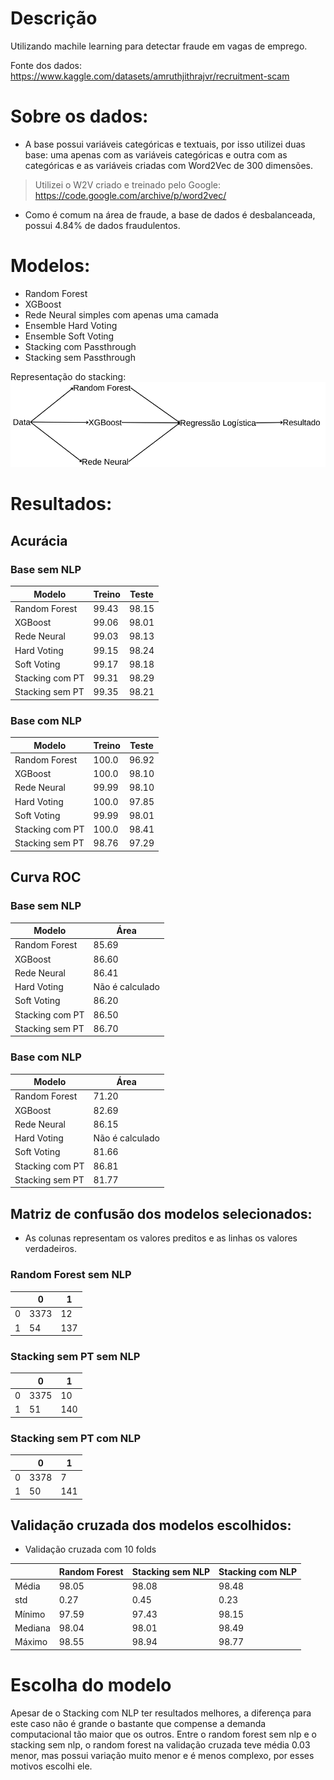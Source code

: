 # Descrição
Utilizando machile learning para detectar fraude em vagas de emprego.

Fonte dos dados: https://www.kaggle.com/datasets/amruthjithrajvr/recruitment-scam

# Sobre os dados:
- A base possui variáveis categóricas e textuais, por isso utilizei duas base: uma apenas com as variáveis categóricas e outra com as categóricas e as variáveis criadas com Word2Vec de 300 dimensões.
> Utilizei o W2V criado e treinado pelo Google: https://code.google.com/archive/p/word2vec/
- Como é comum na área de fraude, a base de dados é desbalanceada, possui 4.84% de dados fraudulentos. 

# Modelos:
- Random Forest
- XGBoost
- Rede Neural simples com apenas uma camada
- Ensemble Hard Voting
- Ensemble Soft Voting
- Stacking com Passthrough
- Stacking sem Passthrough

Representação do stacking:
![alt text](ensemble.png)

# Resultados:

## Acurácia
### Base sem NLP
| Modelo | Treino | Teste |
| ------------- | ------------- | ------------- |
| Random Forest | 99.43 | 98.15 |
| XGBoost | 99.06 | 98.01 |
| Rede Neural | 99.03 | 98.13 |
| Hard Voting | 99.15 | 98.24 |
| Soft Voting | 99.17 | 98.18 |
| Stacking com PT | 99.31 | 98.29 |
| Stacking sem PT | 99.35 | 98.21 |

### Base com NLP
| Modelo | Treino | Teste |
| ------------- | ------------- | ------------- |
| Random Forest | 100.0 | 96.92 |
| XGBoost | 100.0 | 98.10 |
| Rede Neural | 99.99 | 98.10 |
| Hard Voting | 100.0 | 97.85 |
| Soft Voting | 99.99 | 98.01 |
| Stacking com PT | 100.0 | 98.41 |
| Stacking sem PT | 98.76 | 97.29 |

## Curva ROC
### Base sem NLP
| Modelo | Área |
| ------------- | ------------- |
| Random Forest | 85.69 |
| XGBoost | 86.60 |
| Rede Neural | 86.41 |
| Hard Voting | Não é calculado |
| Soft Voting | 86.20 |
| Stacking com PT | 86.50 |
| Stacking sem PT | 86.70 |

### Base com NLP
| Modelo | Área |
| ------------- | ------------- |
| Random Forest | 71.20 |
| XGBoost | 82.69 |
| Rede Neural | 86.15 |
| Hard Voting | Não é calculado |
| Soft Voting | 81.66 |
| Stacking com PT | 86.81 |
| Stacking sem PT | 81.77 |


## Matriz de confusão dos modelos selecionados:
- As colunas representam os valores preditos e as linhas os valores verdadeiros.
### Random Forest sem NLP
| | 0 | 1 |
| -- | -----| ----|
| 0 | 3373 | 12 | 
| 1 | 54 | 137 |

### Stacking sem PT sem NLP
| | 0 | 1 |
| -- | -----| ----|
| 0 | 3375 | 10 | 
| 1 | 51 | 140 |

### Stacking sem PT com NLP
| | 0 | 1 |
| -- | -----| ----|
| 0 | 3378 | 7 | 
| 1 | 50 | 141 |

## Validação cruzada dos modelos escolhidos:
- Validação cruzada com 10 folds

|  | Random Forest    | Stacking sem NLP | Stacking com NLP |
| -------- | -------- | -------- | -------- |
| Média | 98.05 | 98.08 | 98.48 | 
| std | 0.27 | 0.45 | 0.23 |
| Mínimo | 97.59 | 97.43 | 98.15 |
| Mediana | 98.04 | 98.01 | 98.49 |
| Máximo | 98.55 | 98.94 | 98.77 |

# Escolha do modelo
Apesar de o Stacking com NLP ter resultados melhores, a diferença para este caso não é grande o bastante que compense a demanda computacional tão maior que os outros. Entre o random forest sem nlp e o stacking sem nlp, o random forest na validação cruzada teve média 0.03 menor, mas possui variação muito menor e é menos complexo, por esses motivos escolhi ele.
